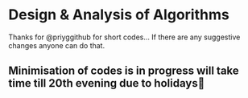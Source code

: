 # Design & Analysis of Algorithms

Thanks for @priyggithub for short codes...
If there are any suggestive changes anyone can do that.

## Minimisation of codes is in progress will take time till 20th evening due to holidays🥵

